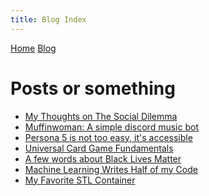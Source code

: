 ```yaml
---
title: Blog Index
---
```



<head>
  <meta charset="UTF-8">
  <title>time to open blogs...</title>
  <link rel="shortcut icon" href="favicon.ico">
  <link rel="alternate" type="application/atom+xml" title="ColeW's World" href="../feed.xml">
</head>

<div id="topbar">
  <a href="index.html">Home</a> <a href="blogindex.html">Blog</a>
</div>

<div id="title">

# Posts or something

</div>

<div id="posts">

- [My Thoughts on The Social Dilemma](blog/10032020.html)  
- [Muffinwoman: A simple discord music bot](blog/08142020.html)
- [Persona 5 is not too easy, it's accessible](blog/07012020.html)  
- [Universal Card Game Fundamentals](blog/06072020.html)  
- [A few words about Black Lives Matter](blog/06022020.html)  
- [Machine Learning Writes Half of my Code](blog/05202020.html)  
- [My Favorite STL Container](blog/05192020.html)  

</div>


